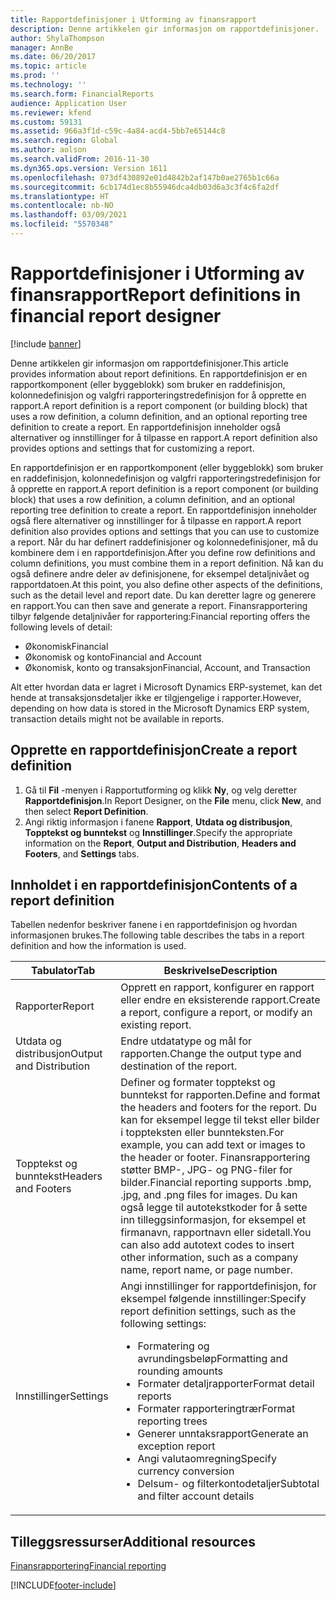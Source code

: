 ```yaml
---
title: Rapportdefinisjoner i Utforming av finansrapport
description: Denne artikkelen gir informasjon om rapportdefinisjoner.
author: ShylaThompson
manager: AnnBe
ms.date: 06/20/2017
ms.topic: article
ms.prod: ''
ms.technology: ''
ms.search.form: FinancialReports
audience: Application User
ms.reviewer: kfend
ms.custom: 59131
ms.assetid: 966a3f1d-c59c-4a84-acd4-5bb7e65144c8
ms.search.region: Global
ms.author: aolson
ms.search.validFrom: 2016-11-30
ms.dyn365.ops.version: Version 1611
ms.openlocfilehash: 073df430892e01d4842b2af147b0ae2765b1c66a
ms.sourcegitcommit: 6cb174d1ec8b55946dca4db03d6a3c3f4c6fa2df
ms.translationtype: HT
ms.contentlocale: nb-NO
ms.lasthandoff: 03/09/2021
ms.locfileid: "5570348"
---
```

# <a name="report-definitions-in-financial-report-designer"></a><span data-ttu-id="8a337-103">Rapportdefinisjoner i Utforming av finansrapport</span><span class="sxs-lookup"><span data-stu-id="8a337-103">Report definitions in financial report designer</span></span>

[!include [banner](../includes/banner.md)]

<span data-ttu-id="8a337-104">Denne artikkelen gir informasjon om rapportdefinisjoner.</span><span class="sxs-lookup"><span data-stu-id="8a337-104">This article provides information about report definitions.</span></span> <span data-ttu-id="8a337-105">En rapportdefinisjon er en rapportkomponent (eller byggeblokk) som bruker en raddefinisjon, kolonnedefinisjon og valgfri rapporteringstredefinisjon for å opprette en rapport.</span><span class="sxs-lookup"><span data-stu-id="8a337-105">A report definition is a report component (or building block) that uses a row definition, a column definition, and an optional reporting tree definition to create a report.</span></span> <span data-ttu-id="8a337-106">En rapportdefinisjon inneholder også alternativer og innstillinger for å tilpasse en rapport.</span><span class="sxs-lookup"><span data-stu-id="8a337-106">A report definition also provides options and settings that for customizing a report.</span></span> 

<span data-ttu-id="8a337-107">En rapportdefinisjon er en rapportkomponent (eller byggeblokk) som bruker en raddefinisjon, kolonnedefinisjon og valgfri rapporteringstredefinisjon for å opprette en rapport.</span><span class="sxs-lookup"><span data-stu-id="8a337-107">A report definition is a report component (or building block) that uses a row definition, a column definition, and an optional reporting tree definition to create a report.</span></span> <span data-ttu-id="8a337-108">En rapportdefinisjon inneholder også flere alternativer og innstillinger for å tilpasse en rapport.</span><span class="sxs-lookup"><span data-stu-id="8a337-108">A report definition also provides options and settings that you can use to customize a report.</span></span> <span data-ttu-id="8a337-109">Når du har definert raddefinisjoner og kolonnedefinisjoner, må du kombinere dem i en rapportdefinisjon.</span><span class="sxs-lookup"><span data-stu-id="8a337-109">After you define row definitions and column definitions, you must combine them in a report definition.</span></span> <span data-ttu-id="8a337-110">Nå kan du også definere andre deler av definisjonene, for eksempel detaljnivået og rapportdatoen.</span><span class="sxs-lookup"><span data-stu-id="8a337-110">At this point, you also define other aspects of the definitions, such as the detail level and report date.</span></span> <span data-ttu-id="8a337-111">Du kan deretter lagre og generere en rapport.</span><span class="sxs-lookup"><span data-stu-id="8a337-111">You can then save and generate a report.</span></span> <span data-ttu-id="8a337-112">Finansrapportering tilbyr følgende detaljnivåer for rapportering:</span><span class="sxs-lookup"><span data-stu-id="8a337-112">Financial reporting offers the following levels of detail:</span></span>

- <span data-ttu-id="8a337-113">Økonomisk</span><span class="sxs-lookup"><span data-stu-id="8a337-113">Financial</span></span>
- <span data-ttu-id="8a337-114">Økonomisk og konto</span><span class="sxs-lookup"><span data-stu-id="8a337-114">Financial and Account</span></span>
- <span data-ttu-id="8a337-115">Økonomisk, konto og transaksjon</span><span class="sxs-lookup"><span data-stu-id="8a337-115">Financial, Account, and Transaction</span></span>

<span data-ttu-id="8a337-116">Alt etter hvordan data er lagret i Microsoft Dynamics ERP-systemet, kan det hende at transaksjonsdetaljer ikke er tilgjengelige i rapporter.</span><span class="sxs-lookup"><span data-stu-id="8a337-116">However, depending on how data is stored in the Microsoft Dynamics ERP system, transaction details might not be available in reports.</span></span>

## <a name="create-a-report-definition"></a><span data-ttu-id="8a337-117">Opprette en rapportdefinisjon</span><span class="sxs-lookup"><span data-stu-id="8a337-117">Create a report definition</span></span>
1. <span data-ttu-id="8a337-118">Gå til **Fil** -menyen i Rapportutforming og klikk **Ny**, og velg deretter **Rapportdefinisjon**.</span><span class="sxs-lookup"><span data-stu-id="8a337-118">In Report Designer, on the **File** menu, click **New**, and then select **Report Definition**.</span></span>
2. <span data-ttu-id="8a337-119">Angi riktig informasjon i fanene **Rapport**, **Utdata og distribusjon**, **Topptekst og bunntekst** og **Innstillinger**.</span><span class="sxs-lookup"><span data-stu-id="8a337-119">Specify the appropriate information on the **Report**, **Output and Distribution**, **Headers and Footers**, and **Settings** tabs.</span></span>

## <a name="contents-of-a-report-definition"></a><span data-ttu-id="8a337-120">Innholdet i en rapportdefinisjon</span><span class="sxs-lookup"><span data-stu-id="8a337-120">Contents of a report definition</span></span>
<span data-ttu-id="8a337-121">Tabellen nedenfor beskriver fanene i en rapportdefinisjon og hvordan informasjonen brukes.</span><span class="sxs-lookup"><span data-stu-id="8a337-121">The following table describes the tabs in a report definition and how the information is used.</span></span>

<table>
<thead>
<tr>
<th><span data-ttu-id="8a337-122">Tabulator</span><span class="sxs-lookup"><span data-stu-id="8a337-122">Tab</span></span></th>
<th><span data-ttu-id="8a337-123">Beskrivelse</span><span class="sxs-lookup"><span data-stu-id="8a337-123">Description</span></span></th>
</tr>
</thead>
<tbody>
<tr>
<td><span data-ttu-id="8a337-124">Rapporter</span><span class="sxs-lookup"><span data-stu-id="8a337-124">Report</span></span></td>
<td><span data-ttu-id="8a337-125">Opprett en rapport, konfigurer en rapport eller endre en eksisterende rapport.</span><span class="sxs-lookup"><span data-stu-id="8a337-125">Create a report, configure a report, or modify an existing report.</span></span></td>
</tr>
<tr>
<td><span data-ttu-id="8a337-126">Utdata og distribusjon</span><span class="sxs-lookup"><span data-stu-id="8a337-126">Output and Distribution</span></span></td>
<td><span data-ttu-id="8a337-127">Endre utdatatype og mål for rapporten.</span><span class="sxs-lookup"><span data-stu-id="8a337-127">Change the output type and destination of the report.</span></span></td>
</tr>
<tr>
<td><span data-ttu-id="8a337-128">Topptekst og bunntekst</span><span class="sxs-lookup"><span data-stu-id="8a337-128">Headers and Footers</span></span></td>
<td><span data-ttu-id="8a337-129">Definer og formater topptekst og bunntekst for rapporten.</span><span class="sxs-lookup"><span data-stu-id="8a337-129">Define and format the headers and footers for the report.</span></span> <span data-ttu-id="8a337-130">Du kan for eksempel legge til tekst eller bilder i toppteksten eller bunnteksten.</span><span class="sxs-lookup"><span data-stu-id="8a337-130">For example, you can add text or images to the header or footer.</span></span> <span data-ttu-id="8a337-131">Finansrapportering støtter BMP-, JPG- og PNG-filer for bilder.</span><span class="sxs-lookup"><span data-stu-id="8a337-131">Financial reporting supports .bmp, .jpg, and .png files for images.</span></span> <span data-ttu-id="8a337-132">Du kan også legge til autotekstkoder for å sette inn tilleggsinformasjon, for eksempel et firmanavn, rapportnavn eller sidetall.</span><span class="sxs-lookup"><span data-stu-id="8a337-132">You can also add autotext codes to insert other information, such as a company name, report name, or page number.</span></span></td>
</tr>
<tr>
<td><span data-ttu-id="8a337-133">Innstillinger</span><span class="sxs-lookup"><span data-stu-id="8a337-133">Settings</span></span></td>
<td><span data-ttu-id="8a337-134">Angi innstillinger for rapportdefinisjon, for eksempel følgende innstillinger:</span><span class="sxs-lookup"><span data-stu-id="8a337-134">Specify report definition settings, such as the following settings:</span></span>
<ul>
<li><span data-ttu-id="8a337-135">Formatering og avrundingsbeløp</span><span class="sxs-lookup"><span data-stu-id="8a337-135">Formatting and rounding amounts</span></span></li>
<li><span data-ttu-id="8a337-136">Formater detaljrapporter</span><span class="sxs-lookup"><span data-stu-id="8a337-136">Format detail reports</span></span></li>
<li><span data-ttu-id="8a337-137">Formater rapporteringtrær</span><span class="sxs-lookup"><span data-stu-id="8a337-137">Format reporting trees</span></span></li>
<li><span data-ttu-id="8a337-138">Generer unntaksrapport</span><span class="sxs-lookup"><span data-stu-id="8a337-138">Generate an exception report</span></span></li>
<li><span data-ttu-id="8a337-139">Angi valutaomregning</span><span class="sxs-lookup"><span data-stu-id="8a337-139">Specify currency conversion</span></span></li>
<li><span data-ttu-id="8a337-140">Delsum- og filterkontodetaljer</span><span class="sxs-lookup"><span data-stu-id="8a337-140">Subtotal and filter account details</span></span></li>
</ul>
</td>
</tr>
</tbody>
</table>

## <a name="additional-resources"></a><span data-ttu-id="8a337-141">Tilleggsressurser</span><span class="sxs-lookup"><span data-stu-id="8a337-141">Additional resources</span></span>

[<span data-ttu-id="8a337-142">Finansrapportering</span><span class="sxs-lookup"><span data-stu-id="8a337-142">Financial reporting</span></span>](financial-reporting-intro.md)


[!INCLUDE[footer-include](../../../includes/footer-banner.md)]